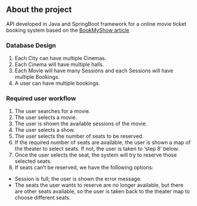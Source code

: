 ## About the project
API developed in Java and SpringBoot framework for a online movie ticket booking system based on the <a href="https://medium.com/@ashishkp220/design-bookmyshow-ticketmaster-online-movie-ticket-booking-system-bd0b140912d6">BookMyShow article</a>

### Database Design
1. Each City can have multiple Cinemas.
2. Each Cinema will have multiple halls.
3. Each Movie will have many Sessions and each Sessions will have multiple Bookings.
4. A user can have multiple bookings.


### Required user workflow
1. The user searches for a movie.
2. The user selects a movie.
3. The user is shown the available sessions of the movie.
4. The user selects a show.
5. The user selects the number of seats to be reserved.
6. If the required number of seats are available, the user is shown a map of the theater to select seats. If not, the user is taken to ‘step 8’ below.
7. Once the user selects the seat, the system will try to reserve those selected seats.
8. If seats can’t be reserved, we have the following options:
- Session is full; the user is shown the error message.
- The seats the user wants to reserve are no longer available, but there are other seats available, so the user is taken back to the theater map to choose different seats.